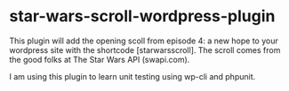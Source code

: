# star-wars-scroll-wordpress-plugin

This plugin will add the opening scoll from episode 4: a new hope to your wordpress site with the shortcode [starwarsscroll]. The scroll comes from the good folks at The Star Wars API (swapi.com). 

I am using this plugin to learn unit testing using wp-cli and phpunit.  
